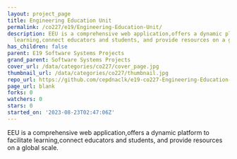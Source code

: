 ```yaml
---
layout: project_page
title: Engineering Education Unit
permalink: /co227/e19/Engineering-Education-Unit/
description: EEU is a comprehensive web application,offers a dynamic platform to facilitate
  learning,connect educators and students, and provide resources on a global scale.
has_children: false
parent: E19 Software Systems Projects
grand_parent: Software Systems Projects
cover_url: /data/categories/co227/cover_page.jpg
thumbnail_url: /data/categories/co227/thumbnail.jpg
repo_url: https://github.com/cepdnaclk/e19-co227-Engineering-Education-Unit
page_url: blank
forks: 0
watchers: 0
stars: 0
started_on: '2023-08-23T02:47:06Z'
---
```


EEU is a comprehensive web application,offers a dynamic platform to facilitate learning,connect educators and students, and provide resources on a global scale.